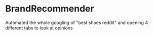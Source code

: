 # BrandRecommender
Automated the whole googling of "best shoes reddit" and opening 4 different tabs to look at opinions
